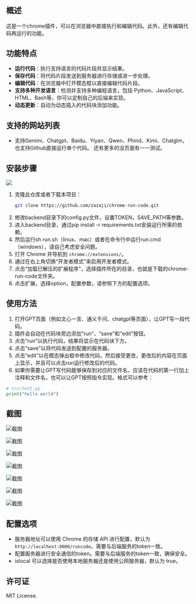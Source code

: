 #

## 概述

这是一个chrome插件，可以在浏览器中直接执行和编辑代码。此外，还有编辑代码再运行的功能。

## 功能特点

- **运行代码**：执行支持语言的代码片段并显示结果。
- **保存代码**：将代码片段发送到服务器进行存储或进一步处理。
- **编辑代码**：在浏览器中打开模态框以直接编辑代码片段。
- **支持多种开发语言**：检测并支持多种编程语言，包括 Python、JavaScript、HTML、Bash等，你可以定制自己的后端来实现。
- **动态更新**：自动为动态插入的代码块添加功能。

## 支持的网站列表

- 支持Gemini、Chatgpt、Baidu、Yiyan、Qwen、Phind、Kimi、Chatglm，也支持Github直接运行单个代码。 还有更多的没页面有一一测试。

## 安装步骤

![](images/install.gif)

1. 克隆此仓库或者下载本项目：
   ```bash
   git clone https://github.com/zazaji/chrome-run-code.git
   ```
2. 修改backend目录下的config.py文件，设置TOKEN，SAVE_PATH等参数。
3. 进入backend目录，通过pip install -r requirements.txt安装运行所需的依赖。
4. 然后运行sh run.sh（linux、mac）或者在命令行中运行run.cmd（windows），请自己考虑安全问题。
5. 打开 Chrome 并导航到 `chrome://extensions/`。
6. 通过在右上角切换“开发者模式”来启用开发者模式。
7. 点击“加载已解压的扩展程序”，选择插件所在的目录，也就是下载的chrome-run-code文件夹。
8. 点击扩展，选择option，配置参数，请参照下方的配置选项。

## 使用方法

1. 打开GPT页面（例如文心一言、通义千问、chatgpt等页面），让GPT写一段代码。
2. 插件会自动在代码块旁边添加“run”、“save”和“edit”按钮。
3. 点击“run”以执行代码，结果将显示在代码块下方。
4. 点击“save”以将代码发送到配置的服务器。
5. 点击“edit”以在模态弹出框中修改代码，然后接受更改，更改后的内容在页面上显示，并且可以点击run运行修改后的代码。
6. 如果你需要让GPT写代码能够保存到对应的文件名，应该在代码的第一行加上注释和文件名，也可以让GPT按照指令实现。格式可以参考：

```python
# src/test.py
print("hello world")
```

## 截图

![截图](images/github.png)

![截图](images/yiyan.jpg)

![截图](images/qwen.jpg)

![截图](images/kimi.png)

![截图](images/graph.jpg)

![截图](images/edit.jpg)

![截图](images/mobile.gif)

## 配置选项

- 服务器地址可以使用 Chrome 的存储 API 进行配置，默认为 `http://localhost:8000/runcode`。需要与后端服务的token一致。
- 配置服务器进行安全通信的token。需要与后端服务的token一致，确保安全。
- islocal 可以选择是否使用本地服务器还是使用公网服务器，默认为 true。

## 许可证

MIT License.

